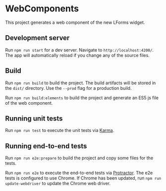 # WebComponents

This project generates a web component of the new LForms widget.

## Development server

Run `npm run start` for a dev server. Navigate to `http://localhost:4200/`. The app will automatically reload if you change any of the source files.


## Build

Run `npm run build` to build the project. The build artifacts will be stored in the `dist/` directory. Use the `--prod` flag for a production build.

Run `npm run build:elements` to build the project and generate an ES5 js file of the web component.

## Running unit tests

Run `npm run test` to execute the unit tests via [Karma](https://karma-runner.github.io).

## Running end-to-end tests
Run `npm run e2e:prepare` to build the project and copy some files for the tests.

Run `npm run e2e` to execute the end-to-end tests via [Protractor](http://www.protractortest.org/). The e2e tests is configured to use Chrome. If Chrome has been updated, run `npm run update-webdriver` to update the Chrome web driver.
